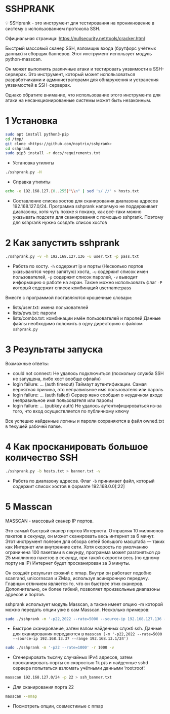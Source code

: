 # SSHPRANK

💡 SSHprank - это инструмент для тестирования на проникновение в систему с использованием протокола SSH.

Официальная страница: https://nullsecurity.net/tools/cracker.html

Быстрый массовый сканер SSH, взломщик входа (брутфорс учётных данных) и сборщик баннеров. Этот инструмент использует модуль python-masscan.

Он может выполнять различные атаки и тестировать уязвимости в SSH-серверах. Это инструмент, который может использоваться разработчиками и администраторами для обнаружения и устранения уязвимостей в SSH-серверах. 

Однако обратите внимание, что использование этого инструмента для атаки на несанкционированные системы может быть незаконным.

# 1 Установка

```bash
sudo apt install python3-pip
cd /tmp/
git clone <https://github.com/noptrix/sshprank>
cd sshprank
sudo pip3 install -r docs/requirements.txt
```
- Установка утилиты
```bash
./sshprank.py -H
```
- Справка утилиты
```bash
echo -e 192.168.127.{0..255}"\\n" | sed 's/ //' > hosts.txt
```
- Составление списка хостов для сканирования диапазона адресов 192.168.127.0/24. Программа sshprank напрямую не поддерживает диапазоны, хотя чуть позже я покажу, как всё-таки можно указывать подсети для сканирования с помощью sshprank. Поэтому для sshprank нужно создать список хостов

# 2 Как запустить sshprank

```bash
./sshprank.py -v -h 192.168.127.136 -u user.txt -p pass.txt
```
- Работа по хосту. `-h` содержит ip и порты (Несколько портов указываются через запятую) хоста, `-u` содержит список имен пользователей, `-p` содержит список паролей, `-v` выводит информацию о работе на экран. Также можно использовать флаг `-P` который содержит список комбинаций username:pass

Вместе с программой поставляются крошечные словари:
- lists/user.txt: имена пользователей
- lists/pws.txt: пароли
- lists/combo.txt: комбинации имён пользователей и паролей
Данные файлы необходимо положить в одну директорию с файлом `sshprank.py`

# 3 Результаты запуска

Возможные ответы:
- could not connect: Не удалось подключиться (поскольку служба SSH не запущена, либо хост вообще офлайн)
- login failure: … (auth timeout) Таймаут аутентификации. Самая вероятная причина, это неправильное имя пользователя или пароль
- login failure: … (auth failed) Сервер явно сообщил о неудачном входе (неправильное имя пользователя или пароль)
- login failure: … (pubkey auth) Не удалось аутентифицироваться из-за того, что вход осуществляется по публичному ключу

Все успешно найденные логины и пароли сохраняются в файл owned.txt в текущей рабочей папке.

# 4 Как просканировать большое количество SSH


```bash
./sshprank.py -b hosts.txt > banner.txt -v
```
- Работа по диапазону адресов. Флаг `-b` принимает файл, который содержит список хостов в формате 192.168.0.0[:22]

# 5 Masscan

MASSCAN - массовый сканер IP портов. 

Это самый быстрый сканер портов Интернета. Отправляя 10 миллионов пакетов в секунду, он может сканировать весь интернет за 6 минут. Этот инструмент полезен для обзора сетей большого масштаба — таких как Интернет или внутренние сети. Хотя скорость по умолчанию ограничена 100 пакетами в секунду, программа может разгоняться до 25 миллионов пакетов в секунду, при такой скорости весь (по одному порту на IP) Интернет будет просканирован за 3 минуты.

Он создаёт результат схожий с nmap. Внутри он работает подобно scanrand, unicornscan и ZMap, используя асинхронную передачу. Главным отличием является то, что он быстрее этих сканеров. Дополнительно, он более гибкий, позволяет произвольные диапазоны адресов и портов.

sshprank использует модуль Masscan, а также имеет опцию -m которой можно передать опции уже в сам Masscan. Несколько примеров:

```bash
sudo ./sshprank -m '-p22,2022 --rate=5000 --source-ip 192.168.127.136 --range 192.168.127.0/24'
```
- Быстрое сканирование, затем взлом найденных служб ssh. Данные для сканирования передаются в `masscan (-m '-p22,2022 --rate=5000 --source-ip 192.168.13.37 --range 192.168.13.1/24')`
```bash
sudo ./sshprank -m '-p22 --rate=1000' -r 1000 -v
```
- Сгенерировать тысячу случайных IPv4 адресов, затем просканировать порты со скоростью 1k p/s и найденные sshd сервера попытаться взломать учётными данными ‘root:root’:
```bash
masscan 192.168.127.0/24 -p 22 > ssh_banner.txt
```
- Для сканирования порта 22
```bash
masscan --nmap
```
- Посмотреть опции, совместимые с nmap